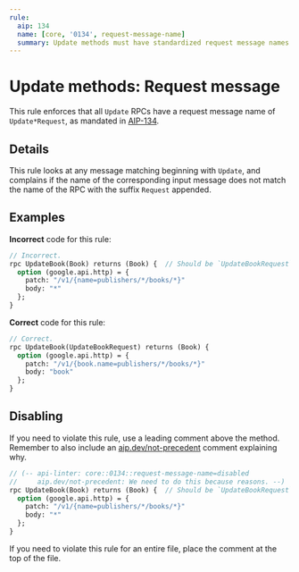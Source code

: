 ```yaml
---
rule:
  aip: 134
  name: [core, '0134', request-message-name]
  summary: Update methods must have standardized request message names.
---
```


# Update methods: Request message

This rule enforces that all `Update` RPCs have a request message name of
`Update*Request`, as mandated in [AIP-134][].

## Details

This rule looks at any message matching beginning with `Update`, and complains
if the name of the corresponding input message does not match the name of the
RPC with the suffix `Request` appended.

## Examples

**Incorrect** code for this rule:

```proto
// Incorrect.
rpc UpdateBook(Book) returns (Book) {  // Should be `UpdateBookRequest`.
  option (google.api.http) = {
    patch: "/v1/{name=publishers/*/books/*}"
    body: "*"
  };
}
```

**Correct** code for this rule:

```proto
// Correct.
rpc UpdateBook(UpdateBookRequest) returns (Book) {
  option (google.api.http) = {
    patch: "/v1/{book.name=publishers/*/books/*}"
    body: "book"
  };
}
```

## Disabling

If you need to violate this rule, use a leading comment above the method.
Remember to also include an [aip.dev/not-precedent][] comment explaining why.

```proto
// (-- api-linter: core::0134::request-message-name=disabled
//     aip.dev/not-precedent: We need to do this because reasons. --)
rpc UpdateBook(Book) returns (Book) {  // Should be `UpdateBookRequest`.
  option (google.api.http) = {
    patch: "/v1/{name=publishers/*/books/*}"
    body: "*"
  };
}
```

If you need to violate this rule for an entire file, place the comment at the
top of the file.

[aip-134]: https://aip.dev/134
[aip.dev/not-precedent]: https://aip.dev/not-precedent
